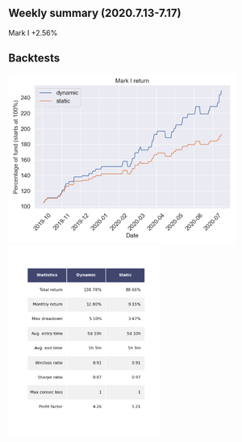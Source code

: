 ## Weekly summary (2020.7.13-7.17)

Mark I  +2.56%


## Backtests
<img src="figures/MarkI_return.png" width="450">  <img src="figures/table_MarkI.png" width="300"> 


